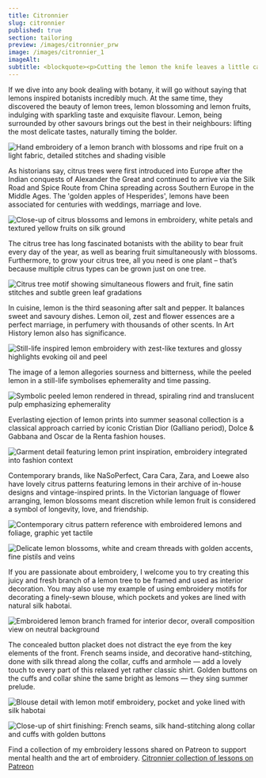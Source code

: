 ```yaml
---
title: Citronnier
slug: citronnier
published: true
section: tailoring
preview: /images/citronnier_prw
image: /images/citronnier_1
imageAlt:
subtitle: <blockquote><p>Cutting the lemon the knife leaves a little cathedral&colon; alcoves unguessed by the eye that open acidulous glass to the light; topazes riding the droplets, altars, aromatic facades.</p><cite>Pablo Neruda “Ode To a Lemon”</cite></blockquote>
---
```


If we dive into any book dealing with botany, it will go without saying that lemons inspired botanists incredibly much. At the same time, they discovered the beauty of lemon trees, lemon blossoming and lemon fruits, indulging with sparkling taste and exquisite flavour. Lemon, being surrounded by other savours brings out the best in their neighbours: lifting the most delicate tastes, naturally timing the bolder.

![Hand embroidery of a lemon branch with blossoms and ripe fruit on a light fabric, detailed stitches and shading visible](/images/citronnier_2)

As historians say, citrus trees were first introduced into Europe after the Indian conquests of Alexander the Great and continued to arrive via the Silk Road and Spice Route from China spreading across Southern Europe in the Middle Ages. The 'golden apples of Hesperides', lemons have been associated for centuries with weddings, marriage and love.

![Close-up of citrus blossoms and lemons in embroidery, white petals and textured yellow fruits on silk ground](/images/citronnier_3)

The citrus tree has long fascinated botanists with the ability to bear fruit every day of the year, as well as bearing fruit simultaneously with blossoms. Furthermore, to grow your citrus tree, all you need is one plant – that’s because multiple citrus types can be grown just on one tree.

![Citrus tree motif showing simultaneous flowers and fruit, fine satin stitches and subtle green leaf gradations](/images/citronnier_4)

In cuisine, lemon is the third seasoning after salt and pepper. It balances sweet and savoury dishes. Lemon oil, zest and flower essences are a perfect marriage, in perfumery with thousands of other scents. In Art History lemon also has significance.

![Still-life inspired lemon embroidery with zest-like textures and glossy highlights evoking oil and peel](/images/citronnier_5)

The image of a lemon allegories sourness and bitterness, while the peeled lemon in a still-life symbolises ephemerality and time passing.

![Symbolic peeled lemon rendered in thread, spiraling rind and translucent pulp emphasizing ephemerality](/images/citronnier_6)

Everlasting ejection of lemon prints into summer seasonal collection is a classical approach carried by iconic Cristian Dior (Galliano period), Dolce & Gabbana and Oscar de la Renta fashion houses.

![Garment detail featuring lemon print inspiration, embroidery integrated into fashion context](/images/citronnier_7)

Contemporary brands, like NaSoPerfect, Cara Cara, Zara, and Loewe also have lovely citrus patterns featuring lemons in their archive of in-house designs and vintage-inspired prints.
In the Victorian language of flower arranging, lemon blossoms meant discretion while lemon fruit is considered a symbol of longevity, love, and friendship.

![Contemporary citrus pattern reference with embroidered lemons and foliage, graphic yet tactile](/images/citronnier_8)

![Delicate lemon blossoms, white and cream threads with golden accents, fine pistils and veins](/images/citronnier_9)

If you are passionate about embroidery, I welcome you to try creating this juicy and fresh branch of a lemon tree to be framed and used as interior decoration. You may also use my example of using embroidery motifs for decorating a finely-sewn blouse, which pockets and yokes are lined with natural silk habotai.

![Embroidered lemon branch framed for interior decor, overall composition view on neutral background](/images/citronnier_10)

The concealed button placket does not distract the eye from the key elements of the front. French seams inside, and decorative hand-stitching, done with silk thread along the collar, cuffs and armhole — add a lovely touch to every part of this relaxed yet rather classic shirt. Golden buttons on the cuffs and collar shine the same bright as lemons — they sing summer prelude.

![Blouse detail with lemon motif embroidery, pocket and yoke lined with silk habotai](/images/citronnier_11)

![Close-up of shirt finishing: French seams, silk hand-stitching along collar and cuffs with golden buttons](/images/citronnier_12)

Find a collection of my embroidery lessons shared on Patreon to support mental health and the art of embroidery. <a href="https://www.patreon.com/collection/598231">Citronnier collection of lessons on Patreon</a>

